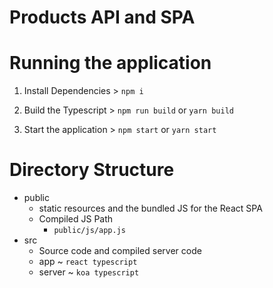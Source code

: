 # Products API and SPA

# Running the application
1. Install Dependencies > `npm i`

2. Build the Typescript > `npm run build` or `yarn build`

3. Start the application > `npm start` or `yarn start`


# Directory Structure

* public
    * static resources and the bundled JS for the React SPA
    * Compiled JS Path
        * `public/js/app.js`
* src
    * Source code and compiled server code
    * app ~ `react typescript`
    * server ~ `koa typescript`
